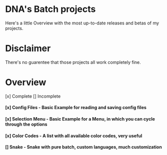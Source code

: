 # DNA's Batch projects
Here's a little Overview with the most up-to-date releases and betas of my projects.

# Disclaimer
There's no guarentee that those projects all work completely fine.

# Overview
[x] Complete [] Incomplete

#### [x] Config Files - Basic Example for reading and saving config files
#### [x] Selection Menu - Basic Example for a Menu, in which you can cycle through the options
#### [x] Color Codes - A list with all available color codes, very useful
#### [] Snake - Snake with pure batch, custom languages, much customization
